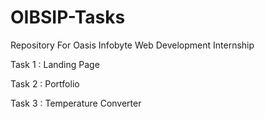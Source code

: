 # OIBSIP-Tasks

Repository For Oasis Infobyte Web Development Internship

Task 1 : Landing Page

Task 2 : Portfolio

Task 3 : Temperature Converter
